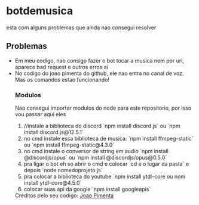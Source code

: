 # botdemusica
 esta com alguns problemas que ainda nao consegui resolver

<h2>Problemas</h2>
<ul>
 <li>Em meu codigo, nao consigo fazer o bot tocar a musica nem por url, aparece bad request e outros erros ai</li>
 <li>No codigo do joao pimenta do github, ele nao entra no canal de voz. Mas os comandos estao funcionando!</li>
 
 <h3>Modulos</h3>
 <p>Nao consegui importar modulos do node para este repositorio, por isso vou passar aqui eles</p>
 <ol>
 <li>//instale a biblioteca do discord `npm install discord.js` ou `npm install discord.js@12.5.1`</li>
 <li>no cmd instale essa biblioteca de musica: `npm install ffmpeg-static` ou `npm install ffmpeg-static@4.3.0`</li>
 <li>no  cmd instale o conversor de string em audio `npm install @discordjs/opus` ou `npm install @discordjs/opus@0.5.0`</li>
 <li>pra ligar o bot eh so abrir o cmd e colocar `cd e o lugar da pasta` e depois `node nomedoprojeto.js`</li>
 <li>pra colocar a biblioteca do youtube `npm install ytdl-core ou nom install ytdl-core@4.5.0`</li>
 <li>colocar suas api da google `npm install googleapis`</li>
 </ol>
 Creditos pelo seu codigo: <a href="https://github.com/PimentaJoao">Joao Pimenta</a>
